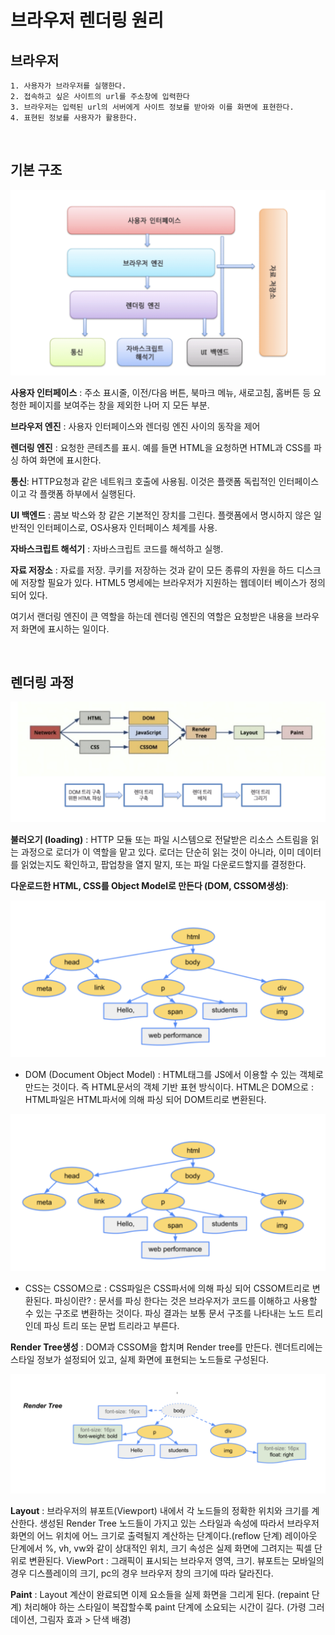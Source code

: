 # 브라우저 렌더링 원리

## 브라우저

```
1. 사용자가 브라우저를 실행한다.
2. 접속하고 싶은 사이트의 url를 주소창에 입력한다
3. 브라우저는 입력된 url의 서버에게 사이트 정보를 받아와 이를 화면에 표현한다.
4. 표현된 정보를 사용자가 활용한다.
```

</br>

## 기본 구조

<div style="width:100%; margin:auto;">

![브라우저렌더링구조](/images/브라우저렌더링구조.png)

</div>

**사용자 인터페이스** : 주소 표시줄, 이전/다음 버튼, 북마크 메뉴, 새로고침, 홈버튼 등 요청한 페이지를 보여주는 창을 제외한 나머 지 모든 부분.

**브라우저 엔진** : 사용자 인터페이스와 렌더링 엔진 사이의 동작을 제어

**렌더링 엔진** : 요청한 콘테츠를 표시. 예를 들면 HTML을 요청하면 HTML과 CSS를 파싱 하여 화면에 표시한다.

**통신**: HTTP요청과 같은 네트워크 호출에 사용됨. 이것은 플랫폼 독립적인 인터페이스이고 각 플랫폼 하부에서 실행된다.

**UI 백엔드** : 콤보 박스와 창 같은 기본적인 장치를 그린다. 플랫폼에서 명시하지 않은 일반적인 인터페이스로, OS사용자 인터페이스 체계를 사용.

**자바스크립트 해석기** : 자바스크립트 코드를 해석하고 실행.

**자료 저장소** : 자료를 저장. 쿠키를 저장하는 것과 같이 모든 종류의 자원을 하드 디스크에 저장할 필요가 있다. HTML5 명세에는 브라우저가 지원하는 웹데이터 베이스가 정의되어 있다.

여기서 랜더링 엔진이 큰 역할을 하는데 렌더링 엔진의 역할은 요청받은 내용을 브라우저 화면에 표시하는 일이다.

</br>

## 렌더링 과정

<div style="width:100%; margin:auto;">

![브라우저렌더링경로](/images/브라우저렌더링경로.png)

</div>

**불러오기 (loading)** : HTTP 모듈 또는 파일 시스템으로 전달받은 리소스 스트림을 읽는 과정으로 로더가 이 역할을 맡고 있다. 로더는 단순히 읽는 것이 아니라, 이미 데이터를 읽었는지도 확인하고, 팝업창을 열지 말지, 또는 파일 다운로드할지를 결정한다.

**다운로드한 HTML, CSS를 Object Model로 만든다 (DOM, CSSOM생성)**:

<div style="width:100%; margin:auto;">

![브라우저렌더링dom](/images/브라우저렌더링dom.png)

</div>

- DOM (Document Object Model) : HTML태그를 JS에서 이용할 수 있는 객체로 만드는 것이다. 즉 HTML문서의 객체 기반 표현 방식이다. HTML은 DOM으로 : HTML파일은 HTML파서에 의해 파싱 되어 DOM트리로 변환된다.

<div style="width:100%; margin:auto;">

![브라우저렌더링dom](/images/브라우저렌더링dom.png)

</div>

- CSS는 CSSOM으로 : CSS파일은 CSS파서에 의해 파싱 되어 CSSOM트리로 변환된다. 파싱이란? : 문서를 파싱 한다는 것은 브라우저가 코드를 이해하고 사용할 수 있는 구조로 변환하는 것이다. 파싱 결과는 보통 문서 구조를 나타내는 노드 트리인데 파싱 트리 또는 문법 트리라고 부른다.

**Render Tree생성** : DOM과 CSSOM을 합치며 Render tree를 만든다. 렌더트리에는 스타일 정보가 설정되어 있고, 실제 화면에 표현되는 노드들로 구성된다.

<div style="width:100%; margin:auto;">

![브라우저렌더링렌더트리](/images/브라우저렌더링렌더트리.png)

</div>

**Layout** : 브라우저의 뷰포트(Viewport) 내에서 각 노드들의 정확한 위치와 크기를 계산한다. 생성된 Render Tree 노드들이 가지고 있는 스타일과 속성에 따라서 브라우저 화면의 어느 위치에 어느 크기로 출력될지 계산하는 단계이다.(reflow 단계) 레이아웃 단계에서 %, vh, vw와 같이 상대적인 위치, 크기 속성은 실제 화면에 그려지는 픽셀 단위로 변환된다. ViewPort : 그래픽이 표시되는 브라우저 영역, 크기. 뷰포트는 모바일의 경우 디스플레이의 크기, pc의 경우 브라우저 창의 크기에 따라 달라진다.

**Paint** : Layout 계산이 완료되면 이제 요소들을 실제 화면을 그리게 된다. (repaint 단계) 처리해야 하는 스타일이 복잡할수록 paint 단계에 소요되는 시간이 길다. (가령 그러데이션, 그림자 효과 > 단색 배경)
